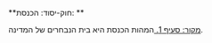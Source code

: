 **חוק-יסוד: הכנסת: **

[מקור: סעיף 1. ](https://he.wikisource.org/wiki/%D7%97%D7%95%D7%A7-%D7%99%D7%A1%D7%95%D7%93:_%D7%94%D7%9B%D7%A0%D7%A1%D7%AA#%D7%A1%D7%A2%D7%99%D7%A3_1)
המהות
הכנסת היא בית הנבחרים של המדינה.